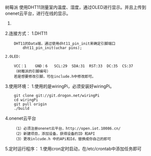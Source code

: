 
树莓派 使用DHT11测量室内温度、湿度，通过OLED进行显示。并且上传到onenet云平台，进行在线的显示。

1.


2.连接方式：
	1.DHT11 
	
		DHT11的Data端，通过使用dht11_pin_init来确定引脚端口
			dht11_pin_init(uchar pins);
	
	2.OLED:
	
		VCC：1    GND：6   SCL:29  SDA:31  RST:33  DC:35  CS:37
		（树莓派的引脚编号）
		若是想要修改引脚，可在include.h中修改即可。

3.使用环境：
	1.使用的是wiringPi，必须安装好wiringPi。
	
	
		git clone git://git.drogon.net/wiringPi
		cd wiringPi
		git pull origin
		./build
		
4.onenet云平台

		（1）必须注册onenet云平台，http://open.iot.10086.cn/
		（2）新建项目，添加设备，获得设备的ID 和API
		（3）更改inlcude.h 中的APi和Id，替换成你自己的即可
		
		
5.定时运行程序：
	1.使用cron定时启动，在/etc/crontab中添加任务即可

